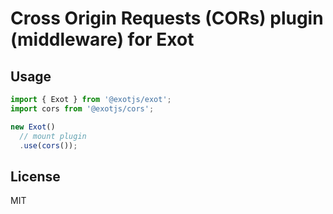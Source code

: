 # Cross Origin Requests (CORs) plugin (middleware) for Exot

## Usage

```js
import { Exot } from '@exotjs/exot';
import cors from '@exotjs/cors';

new Exot()
  // mount plugin
  .use(cors());
```

## License

MIT